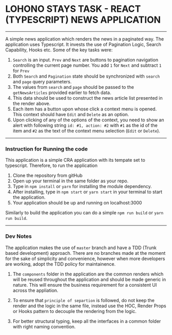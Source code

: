 # LOHONO STAYS TASK - REACT (TYPESCRIPT) NEWS APPLICATION

---

A simple news application which renders the news in a paginated way. The application uses Typescript. It invests the use of Pagination Logic, Search Capability, Hooks etc.
Some of the key tasks were:

1. `Search` is an input. `Prev` and `Next` are buttons to pagination navigation controlling
   the current page number. You add `1` for `Next` and subtract `1` for `Prev`
2. Both `Search` and `Pagination` state should be synchronized with `search` and `page`
   query parameters.
3. The values from `search` and `page` should be passed to the `getNewsArticles`
   provided earlier to fetch data.
4. This data should be used to construct the news article list presented in the render above.
5. Each item has a button upon whose click a context menu is opened. This context should
   have `Edit` and `Delete` as an option.
6. Upon clicking of any of the options of the context, you need to show an alert with
   following string `id: #1, action: #2` with `#1` as the id of the item and `#2` as the text of
   the context menu selection (`Edit` or `Delete`).

---

### Instruction for Running the code

This application is a simple CRA application with its tempate set to typescript. Therefore, to run the application

1. Clone the repository from gitHub
2. Open up your terminal in the same folder as your repo.
3. Type in `npm install` or `yarn` for installing the module dependency.
4. After installing, type in `npm start` or `yarn start` in your terminal to start the application.
5. Your application should be up and running on localhost:3000

Similarly to build the application you can do a simple `npm run build` or `yarn run build`.

---

### Dev Notes

The application makes the use of `master` branch and have a TDD (Trunk based development) approach.
There are no branches made at the moment for the sake of simplicity and convenience, however when more developers are working, adopt the TDD policy for maintainence.

1. The `components` folder in the application are the common renders which will be reused throughout the application and should be made generic in nature. This will ensure the business requirement for a consistent UI across the appliation.

2. To ensure that `principle of separtion` is followed, do not keep the render and the logic in the same file, instead use the HOC, Render Props or Hooks pattern to decouple the rendering from the logic.

3. For better structural typing, keep all the interfaces in a common folder with right naming convention.
